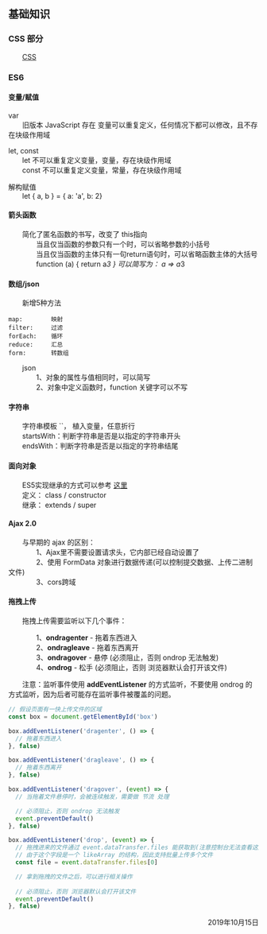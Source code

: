 ## 基础知识

### CSS 部分
&emsp;&emsp;[CSS](full_stack/css/)

### ES6
#### 变量/赋值
var  
&emsp;&emsp;旧版本 JavaScript 存在 变量可以重复定义，任何情况下都可以修改，且不存在块级作用域  

let, const  
&emsp;&emsp;let   不可以重复定义变量，变量，存在块级作用域  
&emsp;&emsp;const 不可以重复定义变量，常量，存在块级作用域  


解构赋值  
&emsp;&emsp;let { a, b } = { a: 'a', b: 2}  

#### 箭头函数
&emsp;&emsp;简化了匿名函数的书写，改变了 this指向  
&emsp;&emsp;&emsp;&emsp;当且仅当函数的参数只有一个时，可以省略参数的小括号  
&emsp;&emsp;&emsp;&emsp;当且仅当函数的主体只有一句return语句时，可以省略函数主体的大括号  
&emsp;&emsp;&emsp;&emsp;function (a) { return a*3 } 可以简写为： a => a*3  
    
#### 数组/json
&emsp;&emsp;新增5种方法

    map:        映射
    filter:     过滤
    forEach:    循环
    reduce:     汇总
    form:       转数组


&emsp;&emsp;json  
&emsp;&emsp;&emsp;&emsp;1、对象的属性与值相同时，可以简写  
&emsp;&emsp;&emsp;&emsp;2、对象中定义函数时，function 关键字可以不写  
  

#### 字符串
&emsp;&emsp;字符串模板 ``， 植入变量，任意折行    
&emsp;&emsp;startsWith：判断字符串是否是以指定的字符串开头  
&emsp;&emsp;endsWith：判断字符串是否是以指定的字符串结尾   


#### 面向对象
&emsp;&emsp;ES5实现继承的方式可以参考 [这里](/full_stack/继承)  
&emsp;&emsp;定义： class / constructor  
&emsp;&emsp;继承： extends / super  


#### Ajax 2.0
&emsp;&emsp;与早期的 ajax 的区别：  
&emsp;&emsp;&emsp;&emsp;1、Ajax里不需要设置请求头，它内部已经自动设置了  
&emsp;&emsp;&emsp;&emsp;2、使用 FormData 对象进行数据传递(可以控制提交数据、上传二进制文件)   
&emsp;&emsp;&emsp;&emsp;3、cors跨域  


#### 拖拽上传
&emsp;&emsp;拖拽上传需要监听以下几个事件：   

&emsp;&emsp;&emsp;&emsp;1、**ondragenter** - 拖着东西进入  
&emsp;&emsp;&emsp;&emsp;2、**ondragleave** - 拖着东西离开  
&emsp;&emsp;&emsp;&emsp;3、**ondragover**  - 悬停  (必须阻止，否则 ondrop 无法触发)  
&emsp;&emsp;&emsp;&emsp;4、**ondrog**      - 松手  (必须阻止，否则 浏览器默认会打开该文件)  

&emsp;&emsp;注意：监听事件使用 **addEventListener** 的方式监听，不要使用 ondrog 的方式监听，因为后者可能存在监听事件被覆盖的问题。
```javascript
// 假设页面有一快上传文件的区域
const box = document.getElementById('box')

box.addEventListener('dragenter', () => {
  // 拖着东西进入 
}, false)

box.addEventListener('dragleave', () => {
  // 拖着东西离开  
}, false)

box.addEventListener('dragover', (event) => {
  // 当拖着文件悬停时，会被连续触发，需要做 节流 处理

  // 必须阻止，否则 ondrop 无法触发
  event.preventDefault()
}, false)

box.addEventListener('drop', (event) => {
  // 拖拽进来的文件通过 event.dataTransfer.files 能获取到(注意控制台无法查看这些数据)
  // 由于这个字段是一个 likeArray 的结构，因此支持批量上传多个文件
  const file = event.dataTransfer.files[0]

  // 拿到拖拽的文件之后，可以进行相关操作
  
  // 必须阻止，否则 浏览器默认会打开该文件
  event.preventDefault()
}, false)


```



<p align="right"> 2019年10月15日 </p>
